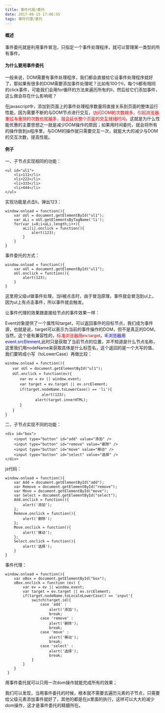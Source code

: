 ```yaml
---
title: 事件代理/委托
date: 2017-06-15 17:06:55
tags: 事件代理/委托
---
```

#### 概述
事件委托就是利用事件冒泡，只指定一个事件处理程序，就可以管理某一类型的所有事件。

#### 为什么要用事件委托
一般来说，DOM需要有事件处理程序，我们都会直接给它设事件处理程序就好了，那如果有很多的DOM需要添加事件处理呢？比如有100个li，每个li都有相同的click事件，可能我们会用for循环的方法来遍历所有的li，然后给它们添加事件，这么做会存在什么影响呢？

在javascript中，添加到页面上的事件处理程序数量将直接关系到页面的整体运行性能，因为需要不断的与DOM节点进行交互，<span style="color:red">访问DOM的次数越多，引起浏览器重绘与重排的次数也就越多，就会延长整个页面的交互就绪时间</span>，这就是为什么性能优惠的主要思想之一就是减少DOM操作的原因；如果用时间委托，就会将所有的操作放到js程序里，与DOM的操作就只需要交互一次，就能大大的减少与DOM的交互次数，提高性能。

#### 例子
一、子节点实现相同的功能：

	<ul id="ul1">
	    <li>111</li>
	    <li>222</li>
	    <li>333</li>
	    <li>444</li>
	</ul>

实现功能是点击li，弹出123：

	window.onload = function(){
	    var oUl = document.getElementById("ul1");
	    var aLi = oUl.getElementsByTagName('li');
	    for(var i=0;i<aLi.length;i++){
	        aLi[i].onclick = function(){
	            alert(123);
	        }
	    }
	}

事件委托的方式：

	window.onload = function(){
    	var oUl = document.getElementById("ul1");
	    oUl.onclick = function(){
	        alert(123);
	    }
	}

这里用父级ul做事件处理，当li被点击时，由于冒泡原理，事件就会冒泡到ul上，因为ul上有点击事件，所以事件就会触发。

让事件代理的效果跟直接给节点的事件效果一样：

Event对象提供了一个属性叫target，可以返回事件的目标节点，我们成为事件源，也就是说，target可以表示为当前的事件操作的DOM，但不是真正的DOM，当然，这个是有兼容性的，<span style="color:red">标准浏览器用ev.target</span>，<span style="color:blue">IE浏览器用event.srcElement</span>,此时只是获取了当前节点的位置，并不知道是什么节点名称，这里我们用nodeName来获取具体是什么标签名，这个返回的是一个大写的值，我们要转成小写（toLowerCase）再做比较：
	
	window.onload = function(){
	　　var oUl = document.getElementById("ul1");
	　　oUl.onclick = function(ev){
	　　　　var ev = ev || window.event;
	　　　　var target = ev.target || ev.srcElement;
	　　　　if(target.nodeName.toLowerCase() == 'li'){
	　 　　　　　　	alert(123);
	　　　　　　　  alert(target.innerHTML);
	　　　　}
	　　}
	}

二、子节点实现不同的功能：

	<div id="box">
        <input type="button" id="add" value="添加" />
        <input type="button" id="remove" value="删除" />
        <input type="button" id="move" value="移动" />
        <input type="button" id="select" value="选择" />
    </div>

js代码：

	window.onload = function(){
    	var Add = document.getElementById("add");
        var Remove = document.getElementById("remove");
        var Move = document.getElementById("move");
        var Select = document.getElementById("select");
        Add.onclick = function(){
            alert('添加');
        };
        Remove.onclick = function(){
            alert('删除');
        };
        Move.onclick = function(){
            alert('移动');
        };
        Select.onclick = function(){
            alert('选择');
        }
    }

事件代理：

	window.onload = function(){
	    var oBox = document.getElementById("box");
	    oBox.onclick = function (ev) {
	    	var ev = ev || window.event;
	        var target = ev.target || ev.srcElement;
	        if(target.nodeName.toLocaleLowerCase() == 'input'{
	            switch(target.id){
	                case 'add' :
	                    alert('添加');
	                    break;
	                case 'remove' :
	                    alert('删除');
	                    break;
	                case 'move' :
	                    alert('移动');
	                    break;
	                case 'select' :
	                    alert('选择');
	                    break;
	            }
	        }
    	}  
     }

用事件委托就可以只用一次dom操作就能完成所有的效果；

我们可以发现，当用事件委托的时候，根本就不需要去遍历元素的子节点，只需要给父级元素添加事件就好了，其他的都是在js里面的执行，这样可以大大的减少dom操作，这才是事件委托的精髓所在。